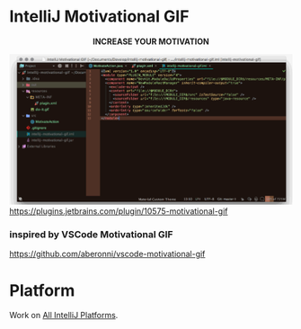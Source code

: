 # IntelliJ Motivational GIF
                   
<p align="center">
  <strong>INCREASE YOUR MOTIVATION</strong>
</p>
                 
![](https://github.com/howyi/intellij-motivational-gif/blob/master/ss.gif?raw=true)
https://plugins.jetbrains.com/plugin/10575-motivational-gif
### inspired by **VSCode Motivational GIF**  
https://github.com/aberonni/vscode-motivational-gif

# Platform
Work on [All IntelliJ Platforms](http://www.jetbrains.org/pages/viewpage.action?pageId=983889).
